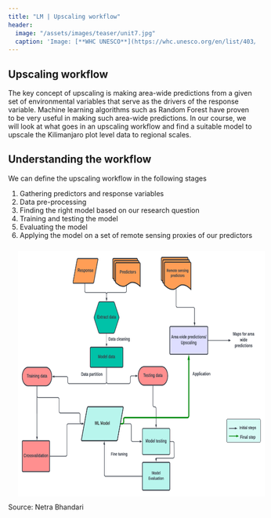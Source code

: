 ```yaml
---
title: "LM | Upscaling workflow"
header:
  image: "/assets/images/teaser/unit7.jpg"
  caption: 'Image: [**WHC UNESCO**](https://whc.unesco.org/en/list/403/){:target="_blank"}'
---
```


## Upscaling workflow

The key concept of upscaling is making area-wide predictions from a given set of environmental variables that serve as the drivers of the response variable.
Machine learning algorithms such as Random Forest have proven to be very useful in making such area-wide predictions. 
In our course, we will look at what goes in an upscaling workflow and find a suitable model to upscale the Kilimanjaro plot level data to regional scales.

## Understanding the workflow

We can define the upscaling workflow in the following stages

1. Gathering predictors and response variables
2. Data pre-processing
3. Finding the right model based on our research question
4. Training and testing the model
5. Evaluating the model
6. Applying the model on a set of remote sensing proxies of our predictors

<img src="workflow.png" width="1500" height="500" align="centre" vspace="10" hspace="20">
Source: Netra Bhandari
 



